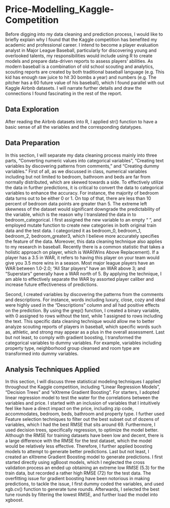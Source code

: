 # Price-Modelling_Kaggle-Competition

Before digging into my data cleaning and prediction process, I would like to briefly explain why I found that the Kaggle competition has benefited my academic and professional career. I intend to become a player evaluation analyst in Major League Baseball, particularly for discovering young and overlooked talents, my responsibilities would include using R to create models and prepare data-driven reports to assess players’ abilities. As modern baseball is a combination of old school scouting and analytics, scouting reports are created by both traditional baseball language (e.g. This kid has enough raw juice to hit 30 bombs a year) and numbers (e.g. The pitcher has a 60 future value of his baseball), which I found parallel with out Kaggle Airbnb datasets. I will narrate further details and draw the connections I found fascinating in the rest of the report. <br/>


## Data Exploration
After reading the Airbnb datasets into R, I applied str() function to have a basic sense of all the variables and the corresponding datatypes.

## Data Preparation
In this section, I will separate my data cleaning process mainly into three parts, “Converting numeric values into categorical variables”, “Creating text variables by discovering patterns from comments,” and “Creating dummy variables.”
First of all, as we discussed in class, numerical variables including but not limited to bedroom, bathroom and beds are far from normally distributed, which are skewed towards a side. To effectively utilize the data in further predictions, it is critical to convert the data to categorical variables to enhance the accuracy. For instance, the majority of bedroom data turns out to be either 0 or 1. On top of that, there are less than 10 percent of bedroom data points are greater than 5. The extreme left skewness of the dataset would significant downgrade the predictability of the variable, which is the reason why I translated the data in to bedroom_categorical. I first assigned the new variable to an empty “ ”, and employed mutate function to create new categories in both original train data and the test data. I categorized it as bedroom_0, bedroom_1, bedroom_2, bedroom_greater3, which I believe more accurately specifies the feature of the data.
Moreover, this data cleaning technique also applies to my research in baseball. Recently there is a common statistic that takes a holistic approach on player, which is WAR(Wins Above Replacement). If a player has a 3.5 in WAR, it refers to having this player on your team would give you 3.5 more wins in a season. Most major league players have an WAR between 1.0-2.0; “All Star players” have an WAR above 3; and “Superstars” generally have a WAR north of 5.
By applying the technique, I am able to effectively separate the WAR by assorted player caliber and increase future effectiveness of predictions.

Second, I created variables by discovering the patterns from the comments and descriptions. For instance, words including luxury, close, cozy and ideal were highly used in the “Descriptions” column and all had positive effects on the prediction. By using the grep() function, I created a binary variable, with 0 assigned to rows without the text, while 1 assigned to rows including the text. This specific data cleaning technique would allow me to better analyze scouting reports of players in baseball, which specific words such as, athletic, and strong may appear as a plus in the overall assessment.
Last but not least, to comply with gradient boosting, I transformed the categorical variables to dummy variables. For example, variables including property type, neighborhood group cleansed and room type are transformed into dummy variables.

## Analysis Techniques Applied
In this section, I will discuss three statistical modeling techniques I applied throughout the Kaggle competition, including “Linear Regression Models”, “Decision Trees” and “eXtreme Gradient Boosting”.
For starters, I adopted linear regression model to test the water for the correlations between the variables and price. I started with an inclusion of variables that I intuitively feel like have a direct impact on the price, including zip code, accommodates, bedroom, beds, bathroom and property type. I further used Feature selection techniques to filter out the best subset out of dozens of variables, which I had the best RMSE that sits around 69.
Furthermore, I used decision trees, specifically regression, to optimize the model better. Although the RMSE for training datasets have been low and decent, there is a large difference with the RMSE for the test dataset, which the model would be relatively less effective. Therefore, I further applied boosting models to attempt to generate better predictions.
Last but not least, I created an eXtreme Gradient Boosting model to generate predictions. I first started directly using xgBoost models, which I neglected the cross validation process an ended up obtaining an extreme low RMSE (5.3) for the train data, but recorded a rather high RMSE (72) for the test data. The overfitting issue for gradient boosting have been notorious in making predictions, to tackle the issue, I first dummy coded the variables, and used xgb.cv() function to generate tune rounds. Afterwards, I selected the best tune rounds by filtering the lowest RMSE, and further load the model into xgboost.
